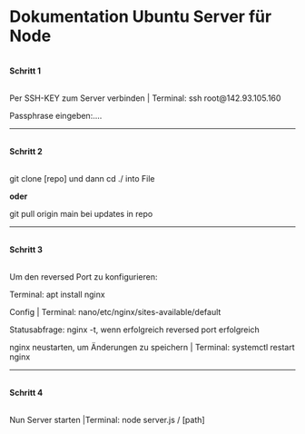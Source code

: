 
<h1>Dokumentation Ubuntu Server für Node</h1>
<br>
<strong><h3">Schritt 1</h3></strong>
<br>
<br>
<p> Per SSH-KEY zum Server verbinden | Terminal: ssh root@142.93.105.160</p>
<p> Passphrase eingeben:....</p>
<hr>
<br>
<strong><h3">Schritt 2</h3></strong>
<br>
<br>
<p> git clone [repo] und dann cd ./ into File</p>
<p><strong>oder</strong></p>
<p> git pull origin main bei updates in repo</p>
<hr>
<br>
<strong><h3">Schritt 3</h3></strong>
<br>
<br>
<p> Um den reversed Port zu konfigurieren:</p>
<p> Terminal: apt install nginx</p>
<p> Config | Terminal:  nano/etc/nginx/sites-available/default</p>
<p> Statusabfrage: nginx -t, wenn erfolgreich reversed port erfolgreich</p>
<p> nginx neustarten, um Änderungen zu speichern | Terminal: systemctl restart nginx</p>
<hr>
<br>
<strong><h3">Schritt 4</h3></strong>
<br>
<br>
<p>Nun Server starten |Terminal: node server.js / [path] </p>
